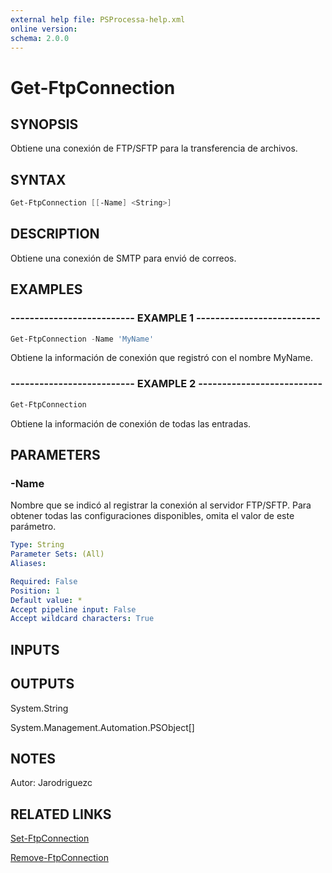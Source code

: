 ```yaml
---
external help file: PSProcessa-help.xml
online version: 
schema: 2.0.0
---
```


# Get-FtpConnection

## SYNOPSIS
Obtiene una conexión de FTP/SFTP para la transferencia de archivos.

## SYNTAX

```powershell
Get-FtpConnection [[-Name] <String>]
```

## DESCRIPTION
Obtiene una conexión de SMTP para envió de correos.

## EXAMPLES

### -------------------------- EXAMPLE 1 --------------------------
```powershell
Get-FtpConnection -Name 'MyName'
```

Obtiene la información de conexión que registró con el nombre MyName.

### -------------------------- EXAMPLE 2 --------------------------
```powershell
Get-FtpConnection
```

Obtiene la información de conexión de todas las entradas.

## PARAMETERS

### -Name
Nombre que se indicó al registrar la conexión al servidor FTP/SFTP.
Para obtener todas las configuraciones disponibles, omita el valor de este parámetro.

```yaml
Type: String
Parameter Sets: (All)
Aliases: 

Required: False
Position: 1
Default value: *
Accept pipeline input: False
Accept wildcard characters: True
```

## INPUTS

## OUTPUTS

System.String

System.Management.Automation.PSObject[]

## NOTES
Autor: Jarodriguezc

## RELATED LINKS

[Set-FtpConnection](Set-FtpConnection.md)

[Remove-FtpConnection](Remove-FtpConnection.md)

